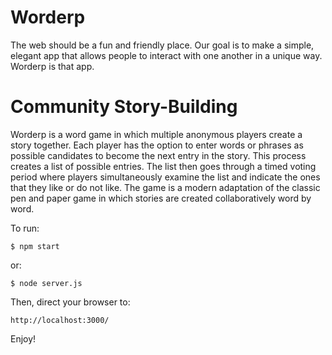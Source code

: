 # Worderp

The web should be a fun and friendly place. Our goal is to make a simple, elegant app that allows people to interact with one another in a unique way. Worderp is that app.

# Community Story-Building

Worderp is a word game in which multiple anonymous players create a story together. Each player has the option to enter words or phrases as possible candidates to become the next entry in the story. This process creates a list of possible entries.  The list then goes through a timed voting period where players simultaneously examine the list and indicate the ones that they like or do not like. The game is a modern adaptation of the classic pen and paper game in which stories are created collaboratively word by word.


To run:

```
$ npm start
```

or:

```
$ node server.js
```

Then, direct your browser to:

```
http://localhost:3000/
```

Enjoy!
